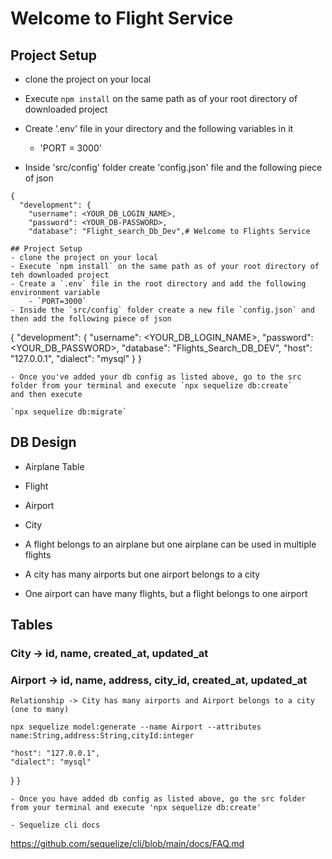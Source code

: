 # Welcome to Flight Service

## Project Setup
- clone the project on your local
- Execute `npm install` on the same path as of your root directory of downloaded project
- Create '.env' file in your directory and the following variables in it
    - 'PORT = 3000'

- Inside 'src/config' folder create 'config.json' file and the following piece of json

```
{
  "development": {
    "username": <YOUR_DB_LOGIN_NAME>,
    "password": <YOUR_DB-PASSWORD>,
    "database": "Flight_search_Db_Dev",# Welcome to Flights Service

## Project Setup
- clone the project on your local
- Execute `npm install` on the same path as of your root directory of teh downloaded project
- Create a `.env` file in the root directory and add the following environment variable
    - `PORT=3000`
- Inside the `src/config` folder create a new file `config.json` and then add the following piece of json

```
{
  "development": {
    "username": <YOUR_DB_LOGIN_NAME>,
    "password": <YOUR_DB_PASSWORD>,
    "database": "Flights_Search_DB_DEV",
    "host": "127.0.0.1",
    "dialect": "mysql"
  }
}

```
- Once you've added your db config as listed above, go to the src folder from your terminal and execute `npx sequelize db:create`
and then execute

`npx sequelize db:migrate`
```


## DB Design
  - Airplane Table
  - Flight
  - Airport
  - City 

  - A flight belongs to an airplane but one airplane can be used in multiple flights
  - A city has many airports but one airport belongs to a city
  - One airport can have many flights, but a flight belongs to one airport


  
## Tables

### City -> id, name, created_at, updated_at
### Airport -> id, name, address, city_id, created_at, updated_at
    Relationship -> City has many airports and Airport belongs to a city (one to many)
```
npx sequelize model:generate --name Airport --attributes name:String,address:String,cityId:integer
```

    "host": "127.0.0.1",
    "dialect": "mysql"
  }
}
```
- Once you have added db config as listed above, go the src folder from your terminal and execute 'npx sequelize db:create'

- Sequelize cli docs
```
https://github.com/sequelize/cli/blob/main/docs/FAQ.md
``` 